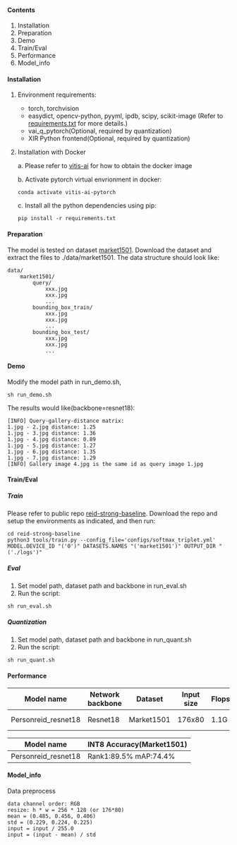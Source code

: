 #### Contents
1. Installation
2. Preparation
3. Demo
4. Train/Eval
5. Performance
6. Model_info

#### Installation
1. Environment requirements:

    - torch, torchvision
    - easydict, opencv-python, pyyml, ipdb, scipy, scikit-image (Refer to [requirements.txt](requirements.txt) for more details.)
    - vai_q_pytorch(Optional, required by quantization)
    - XIR Python frontend(Optional, required by quantization)

2. Installation with Docker 

   a. Please refer to [vitis-ai](https://github.com/Xilinx/Vitis-AI/tree/master/) for how to obtain the docker image

   b. Activate pytorch virtual envrionment in docker:
   ```shell
   conda activate vitis-ai-pytorch
   ```
   c. Install all the python dependencies using pip:
   ```shell
   pip install -r requirements.txt
   ```


#### Preparation
The model is tested on dataset [market1501](http://liangzheng.org/Project/project_reid.html). Download the dataset and extract the files to ./data/market1501. The data structure should look like:
```
data/
    market1501/
        query/
            xxx.jpg   
            xxx.jpg   
            ...
        bounding_box_train/
            xxx.jpg   
            xxx.jpg   
            ...
        bounding_box_test/
            xxx.jpg   
            xxx.jpg   
            ...
```

#### Demo
Modify the model path in run_demo.sh,
```
sh run_demo.sh
```
The results would like(backbone=resnet18):
```
[INFO] Query-gallery-distance matrix:
1.jpg - 2.jpg distance: 1.25
1.jpg - 3.jpg distance: 1.36
1.jpg - 4.jpg distance: 0.89
1.jpg - 5.jpg distance: 1.27
1.jpg - 6.jpg distance: 1.35
1.jpg - 7.jpg distance: 1.29
[INFO] Gallery image 4.jpg is the same id as query image 1.jpg

```

#### Train/Eval
##### Train
Please refer to public repo [reid-strong-baseline](https://github.com/michuanhaohao/reid-strong-baseline). Download the repo and setup the environments as indicated, and then run:
```
cd reid-strong-baseline
python3 tools/train.py --config_file='configs/softmax_triplet.yml' MODEL.DEVICE_ID "('0')" DATASETS.NAMES "('market1501')" OUTPUT_DIR "('./logs')"
```

##### Eval
1. Set model path, dataset path and backbone in run_eval.sh
2. Run the script:
```
sh run_eval.sh
```

##### Quantization
1. Set model path, dataset path and backbone in run_quant.sh
2. Run the script:
```
sh run_quant.sh
```

#### Performance

| Model name | Network backbone | Dataset  | Input size | Flops | Float accuracy(Market1501) |
| --- | --- | --- | --- | --- | --- | 
| Personreid_resnet18 | Resnet18 | Market1501 | 176x80 | 1.1G | Rank1: 89.8%, mAP: 75.3% |

| Model name | INT8 Accuracy(Market1501)|
| --- | --- |
|Personreid_resnet18 | Rank1:89.5% mAP:74.4% |

#### Model_info

Data preprocess
```
data channel order: RGB
resize: h * w = 256 * 128 (or 176*80)
mean = (0.485, 0.456, 0.406)
std = (0.229, 0.224, 0.225)
input = input / 255.0
input = (input - mean) / std
```
